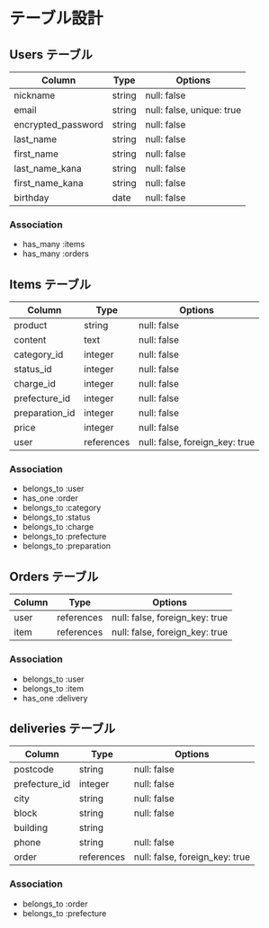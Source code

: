 # テーブル設計

## Users テーブル

| Column             | Type   | Options                   |
| ------------------ | ------ | ------------------------- |
| nickname           | string | null: false               |
| email              | string | null: false, unique: true |
| encrypted_password | string | null: false               |
| last_name          | string | null: false               |
| first_name         | string | null: false               |
| last_name_kana     | string | null: false               |
| first_name_kana    | string | null: false               |
| birthday           | date   | null: false               |

### Association
- has_many :items
- has_many :orders

## Items テーブル

| Column         | Type       | Options                        | 
| -------------- | ---------- | ------------------------------ |
| product        | string     | null: false                    |
| content        | text       | null: false                    |
| category_id    | integer    | null: false                    |
| status_id      | integer    | null: false                    |
| charge_id      | integer    | null: false                    |
| prefecture_id  | integer    | null: false                    |
| preparation_id | integer    | null: false                    |
| price          | integer    | null: false                    |
| user           | references | null: false, foreign_key: true |

### Association
- belongs_to :user
- has_one :order
- belongs_to :category
- belongs_to :status
- belongs_to :charge
- belongs_to :prefecture
- belongs_to :preparation

## Orders テーブル

| Column | Type       | Options                        | 
| ------ | ---------- | ------------------------------ |
| user   | references | null: false, foreign_key: true |
| item   | references | null: false, foreign_key: true |

### Association
- belongs_to :user
- belongs_to :item
- has_one :delivery

## deliveries テーブル

| Column        | Type       | Options                        | 
| ------------- | ---------- | ------------------------------ |
| postcode      | string     | null: false                    |
| prefecture_id | integer    | null: false                    |
| city          | string     | null: false                    |
| block         | string     | null: false                    |
| building      | string     |                                |
| phone         | string     | null: false                    |
| order         | references | null: false, foreign_key: true |

### Association
- belongs_to :order
- belongs_to :prefecture